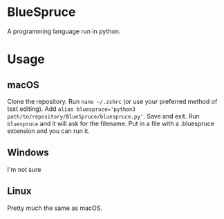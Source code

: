 # BlueSpruce
A programming language run in python.
# Usage
## macOS
Clone the repository. Run `nano ~/.zshrc` (or use your preferred method of text editing). Add `alias bluespruce='python3 path/to/repository/BlueSpruce/bluespruce.py'`. Save and exit. Run `bluespruce` and it will ask for the filename. Put in a file with a .bluespruce extension and you can run it.

## Windows
I'm not sure

## Linux
Pretty much the same as macOS.
